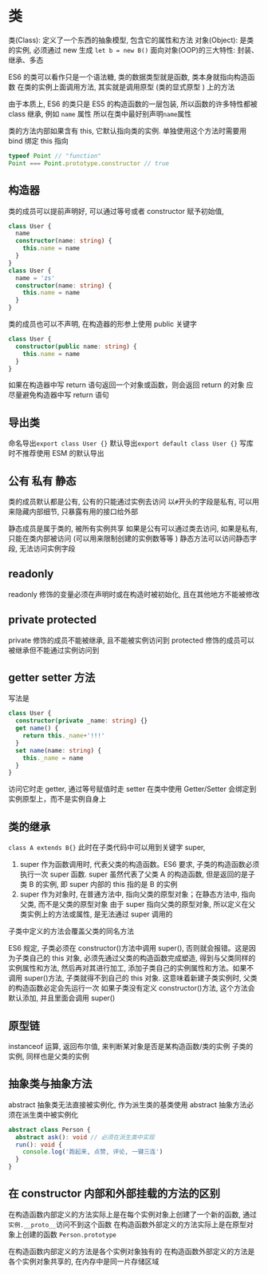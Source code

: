 # 类

类(Class): 定义了一个东西的抽象模型, 包含它的属性和方法
对象(Object): 是类的实例, 必须通过 new 生成 `let b = new B()`
面向对象(OOP)的三大特性: 封装、继承、多态

ES6 的类可以看作只是一个语法糖, 类的数据类型就是函数, 类本身就指向构造函数
在类的实例上面调用方法, 其实就是调用原型 (类的显式原型 ) 上的方法

由于本质上, ES6 的类只是 ES5 的构造函数的一层包装, 所以函数的许多特性都被 class 继承, 例如 `name` 属性
所以在类中最好别声明`name`属性

类的方法内部如果含有 this, 它默认指向类的实例. 单独使用这个方法时需要用 bind 绑定 this 指向

```js
typeof Point // "function"
Point === Point.prototype.constructor // true
```

## 构造器

类的成员可以提前声明好, 可以通过等号或者 constructor 赋予初始值,

```ts
class User {
  name
  constructor(name: string) {
    this.name = name
  }
}
class User {
  name = 'zs'
  constructor(name: string) {
    this.name = name
  }
}
```

类的成员也可以不声明, 在构造器的形参上使用 public 关键字

```ts
class User {
  constructor(public name: string) {
    this.name = name
  }
}
```

如果在构造器中写 return 语句返回一个对象或函数，则会返回 return 的对象
应尽量避免构造器中写 return 语句

## 导出类

命名导出`export class User {}`
默认导出`export default class User {}` 写库时不推荐使用 ESM 的默认导出

## 公有 私有 静态

类的成员默认都是公有, 公有的只能通过实例去访问
以`#`开头的字段是私有, 可以用来隐藏内部细节, 只暴露有用的接口给外部

静态成员是属于类的, 被所有实例共享
如果是公有可以通过类去访问, 如果是私有, 只能在类内部被访问 (可以用来限制创建的实例数等等 )
静态方法可以访问静态字段, 无法访问实例字段

## readonly

readonly 修饰的变量必须在声明时或在构造时被初始化, 且在其他地方不能被修改

## private protected

private 修饰的成员不能被继承, 且不能被实例访问到
protected 修饰的成员可以被继承但不能通过实例访问到

## getter setter 方法

写法是

```ts
class User {
  constructor(private _name: string) {}
  get name() {
    return this._name+'!!!'
  }
  set name(name: string) {
    this._name = name
  }
}
```

访问它时走 getter, 通过等号赋值时走 setter
在类中使用 Getter/Setter 会绑定到实例原型上，而不是实例自身上

## 类的继承

`class A extends B{}`
此时在子类代码中可以用到关键字 super,

1. super 作为函数调用时, 代表父类的构造函数。ES6 要求, 子类的构造函数必须执行一次 super 函数.
   super 虽然代表了父类 A 的构造函数, 但是返回的是子类 B 的实例, 即 super 内部的 this 指的是 B 的实例
2. super 作为对象时, 在普通方法中, 指向父类的原型对象；在静态方法中, 指向父类, 而不是父类的原型对象
   由于 super 指向父类的原型对象, 所以定义在父类实例上的方法或属性, 是无法通过 super 调用的

子类中定义的方法会覆盖父类的同名方法

ES6 规定, 子类必须在 constructor()方法中调用 super(), 否则就会报错。这是因为子类自己的 this 对象, 必须先通过父类的构造函数完成塑造, 得到与父类同样的实例属性和方法, 然后再对其进行加工, 添加子类自己的实例属性和方法。如果不调用 super()方法, 子类就得不到自己的 this 对象. 这意味着新建子类实例时, 父类的构造函数必定会先运行一次
如果子类没有定义 constructor()方法, 这个方法会默认添加, 并且里面会调用 super()

## 原型链

instanceof 运算, 返回布尔值, 来判断某对象是否是某构造函数/类的实例
子类的实例, 同样也是父类的实例

## 抽象类与抽象方法

abstract 抽象类无法直接被实例化, 作为派生类的基类使用
abstract 抽象方法必须在派生类中被实例化

```ts
abstract class Person {
  abstract ask(): void // 必须在派生类中实现
  run(): void {
    console.log('跑起来, 点赞, 评论, 一键三连')
  }
}
```

## 在 constructor 内部和外部挂载的方法的区别

在构造函数内部定义的方法实际上是在每个实例对象上创建了一个新的函数, 通过`实例.__proto__`访问不到这个函数
在构造函数外部定义的方法实际上是在原型对象上创建的函数 `Person.prototype`

在构造函数内部定义的方法是各个实例对象独有的
在构造函数外部定义的方法是各个实例对象共享的, 在内存中是同一片存储区域
